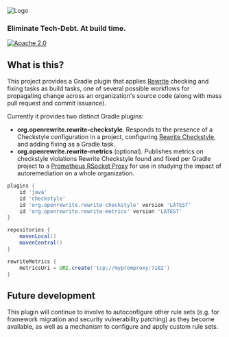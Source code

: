 ![Logo](https://github.com/openrewrite/rewrite/raw/master/doc/logo-oss.png)
### Eliminate Tech-Debt. At build time.

[![Apache 2.0](https://img.shields.io/github/license/openrewrite/rewrite-gradle-plugin.svg)](https://www.apache.org/licenses/LICENSE-2.0)

## What is this?

This project provides a Gradle plugin that applies [Rewrite](https://github.com/openrewrite/rewrite) checking and fixing tasks as build tasks, one of several possible workflows for propagating change across an organization's source code (along with mass pull request and commit issuance).

Currently it provides two distinct Gradle plugins:

* **org.openrewrite.rewrite-checkstyle**. Responds to the presence of a Checkstyle configuration in a project, configuring [Rewrite Checkstyle](https://github.com/openrewrite/rewrite-checkstyle), and adding fixing as a Gradle task.
* **org.openrewrite.rewrite-metrics** (optional). Publishes metrics on checkstyle violations Rewrite Checkstyle found and fixed per Gradle project to a [Prometheus RSocket Proxy](https://github.com/micrometer-metrics/prometheus-rsocket-proxy) for use in studying the impact of autoremediation on a whole organization.

```groovy
plugins {
    id 'java'
    id 'checkstyle'
    id 'org.openrewrite.rewrite-checkstyle' version 'LATEST'
    id 'org.openrewrite.rewrite-metrics' version 'LATEST'
}

repositories {
    mavenLocal()
    mavenCentral()
}

rewriteMetrics {
    metricsUri = URI.create('tcp://mypromproxy:7102')
}
```

## Future development

This plugin will continue to involve to autoconfigure other rule sets (e.g. for framework migration and security vulnerability patching) as they become available, as well as a mechanism to configure and apply custom rule sets.